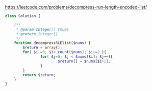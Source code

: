 https://leetcode.com/problems/decompress-run-length-encoded-list/

``` php
class Solution {

    /**
     * @param Integer[] $nums
     * @return Integer[]
     */
    function decompressRLElist($nums) {
        $return = array();
        for( $i =0; $i< count($nums); $i+=2 ){
                for( $j=0; $j < $nums[$i]; $j++){
                        $return[] = $nums[$i+1];
                }
        }
        return $return; 
    }
}
```